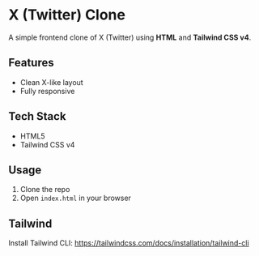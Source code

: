 # X (Twitter) Clone

A simple frontend clone of X (Twitter) using **HTML** and **Tailwind CSS v4**.

## Features

- Clean X-like layout  
- Fully responsive  

## Tech Stack

- HTML5  
- Tailwind CSS v4

## Usage

1. Clone the repo  
2. Open `index.html` in your browser  

## Tailwind

Install Tailwind CLI:
https://tailwindcss.com/docs/installation/tailwind-cli

